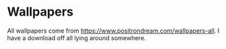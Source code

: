 # Wallpapers

All wallpapers come from <https://www.positrondream.com/wallpapers-all>.
I have a download off all lying around somewhere.
